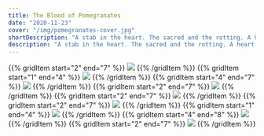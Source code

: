 ```yaml
---
title: The Blood of Pomegranates
date: "2020-11-23"
cover: "/img/pomegranates-cover.jpg"
shortDescription: "A stab in the heart. The sacred and the rotting. A heart haunted by the ghosts of dysphoria and trauma."
description: "A stab in the heart. The sacred and the rotting. A heart haunted by the ghosts of dysphoria and trauma."
---
```


{{% gridItem start="2" end="7" %}}
![](/img/pomegranates/pomegranates-3.jpg)
{{% /gridItem %}}
{{% gridItem start="1" end="4" %}}
![](/img/pomegranates/pomegranates-2.jpg)
{{% /gridItem %}}
{{% gridItem start="4" end="7" %}}
![](/img/pomegranates/pomegranates-4.png)
{{% /gridItem %}}
{{% gridItem start="2" end="7" %}}
![](/img/pomegranates/pomegranates-5.jpg)
{{% /gridItem %}}
{{% gridItem start="2" end="7" %}}
![](/img/pomegranates/pomegranates-6.png)
{{% /gridItem %}}
{{% gridItem start="2" end="7" %}}
![](/img/pomegranates/pomegranates-1.png)
{{% /gridItem %}}
{{% gridItem start="1" end="4" %}}
![](/img/pomegranates/pomegranates-7.png)
{{% /gridItem %}}
{{% gridItem start="4" end="8" %}}
![](/img/pomegranates/pomegranates-8.jpg)
{{% /gridItem %}}
{{% gridItem start="2" end="7" %}}
![](/img/pomegranates/pomegranates-9.jpg)
{{% /gridItem %}}
